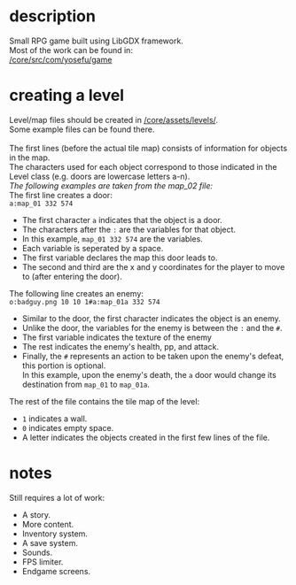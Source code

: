 <h1>description</h1>
Small RPG game built using LibGDX framework.<br>
Most of the work can be found in:<br>
<a href="https://github.com/JotraN/yosefu/tree/master/core/src/com/yosefu/game">/core/src/com/yosefu/game</a>

<h1>creating a level</h1>
Level/map files should be created in <a href="https://github.com/JotraN/yosefu/tree/master/core/assets/levels">/core/assets/levels/</a>.<br>
Some example files can be found there.<br><br>
The first lines (before the actual tile map) consists of information for objects in the map.<br>
The characters used for each object correspond to those indicated in the Level class (e.g. doors are lowercase letters a-n).<br>
<em>The following examples are taken from the map_02 file:</em><br>
The first line creates a door:<br>
<code>a:map_01 332 574</code>
<ul>
	<li>The first character <code>a</code> indicates that the object is a door.</li>
	<li>The characters after the <code>:</code> are the variables for that object.</li>
	<li>In this example, <code>map_01 332 574</code> are the variables.</li> 
	<li>Each variable is seperated by a space.</li>
	<li>The first variable declares the map this door leads to.</li>
	<li>The second and third are the x and y coordinates for the player to move to
(after entering the door).</li>
</ul>
The following line creates an enemy:<br>
<code>o:badguy.png 10 10 1#a:map_01a 332 574</code>
<ul>
	<li>Similar to the door, the first character indicates the object is an enemy.</li>
	<li>Unlike the door, the variables for the enemy is between the <code>:</code> and the <code>#</code>.</li>
	<li>The first variable indicates the texture of the enemy</li>
	<li>The rest indicates the enemy's health, pp, and attack.</li>
	<li>Finally, the <code>#</code> represents an action to be taken upon the enemy's defeat, this portion is optional.<br>
	In this example, upon the enemy's death, the <code>a</code> door would change its destination from <code>map_01</code> to <code>map_01a</code>.</li>
</ul>

The rest of the file contains the tile map of the level:
<ul>
	<li><code>1</code> indicates a wall.</li>
	<li><code>0</code> indicates empty space.</li>
	<li>A letter indicates the objects created in the first few lines of the file.</li>
</ul>

<h1>notes</h1>
Still requires a lot of work:
<ul>
	<li>A story.</li>
	<li>More content.</li>
	<li>Inventory system.</li>
	<li>A save system.</li>
	<li>Sounds.</li>
	<li>FPS limiter.</li>
	<li>Endgame screens.</li>
</ul>
